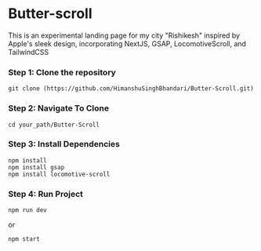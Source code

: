 # Butter-scroll
This is an experimental landing page for my city "Rishikesh" inspired by Apple's sleek design, incorporating NextJS, GSAP, LocomotiveScroll, and TailwindCSS

### Step 1: Clone the repository
```
git clone (https://github.com/HimanshuSinghBhandari/Butter-Scroll.git)
```
### Step 2: Navigate To Clone
```
cd your_path/Butter-Scroll
```
### Step 3: Install Dependencies
```
npm install
npm install gsap
npm install locomotive-scroll
```
### Step 4: Run Project
```
npm run dev
```
or
```
npm start
